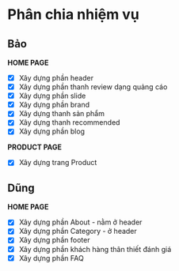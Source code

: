 # Phân chia nhiệm vụ
## Bảo
**HOME PAGE**
- [X] Xây dựng phần header
- [X] Xây dựng phần thanh review dạng quảng cáo
- [X] Xây dựng phần slide
- [X] Xây dựng phần brand
- [X] Xây dựng thanh sản phẩm
- [X] Xây dựng thanh recommended
- [X] Xây dựng phần blog

**PRODUCT PAGE**
- [X] Xây dựng trang Product

## Dũng
**HOME PAGE**
- [x] Xây dựng phần About - nằm ở header
- [x] Xây dựng phần Category - ở header
- [x] Xây dựng phần footer
- [x] Xây dựng phần khách hàng thân thiết đánh giá
- [x] Xây dựng phần FAQ